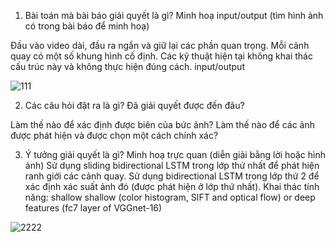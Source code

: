 1.	Bài toán mà bài báo giải quyết là gì? Minh hoạ input/output (tìm hình ảnh có trong bài báo để minh hoạ)

Đầu vào video dài, đầu ra ngắn và giữ lại các phần quan trọng.
Mỗi cảnh quay có một số khung hình cố định.
Các kỹ thuật hiện tại không khai thác cấu trúc này và không thực hiện đúng cách.
input/output 

![111](https://user-images.githubusercontent.com/72958078/118430312-05c9ed00-b6fe-11eb-827a-3f7045ea0ab7.png)

2. Các câu hỏi đặt ra là gì? Đã giải quyết được đến đâu?

Làm thế nào để xác định được biên của bức ảnh?
Làm thế nào để các ảnh được phát hiện và được chọn một cách chính xác?

3. Ý tưởng giải quyết là gì? Minh hoạ trực quan (diễn giải bằng lời hoặc hình ảnh)
Sử dụng sliding bidirectional LSTM trong lớp thứ nhất để phát hiện ranh giới các cảnh quay.
Sử dụng bidirectional LSTM trong lớp thứ 2 để xác định xác suất ảnh đó (được phát hiện ở lớp thứ nhất).
Khai thác tính năng: shallow shallow (color histogram, SIFT and optical flow) or deep features (fc7 layer of VGGnet-16)

![2222](https://user-images.githubusercontent.com/72958078/118430256-e59a2e00-b6fd-11eb-8fa0-8ec0e9dd2f40.png)

